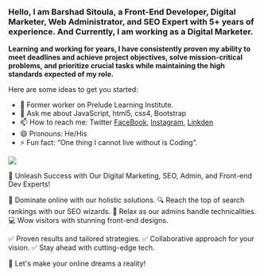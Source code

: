 ### Hello, I am Barshad Sitoula, a Front-End Developer, Digital Marketer, Web Administrator, and SEO Expert with 5+ years of experience. And Currently, I am working as a Digital Marketer.
**Learning** **and working for years, I have consistently proven my ability to meet deadlines and achieve project objectives, solve mission-critical problems, and prioritize crucial tasks while maintaining the high standards expected of my role.**


Here are some ideas to get you started:

- 🔭 Former worker on Prelude Learning Institute.
- 💬 Ask me about JavaScript, html5, css4, Bootstrap
- 📫 How to reach me: Twitter [FaceBook](https://www.facebook.com/profile.php?id=100006853098723), [Instagram](https://www.instagram.com/greessitoula/), [Linkden](https://www.linkedin.com/in/barshad-sitoula-02956b240/)
- 😄 Pronouns: He/His
- ⚡ Fun fact: “One thing I cannot live without is Coding”.
<img src="https://github-readme-stats.vercel.app/api?username=grees25&&show_icons=true&title_color=#003300&icon_color=#003300&text_color=daf7dc&bg_color=ffffff">

🚀 Unleash Success with Our Digital Marketing, SEO, Admin, and Front-end Dev Experts!

🎯 Dominate online with our holistic solutions.
🔍 Reach the top of search rankings with our SEO wizards.
🏢 Relax as our admins handle technicalities.
💻 Wow visitors with stunning front-end designs.

✅ Proven results and tailored strategies.
✅ Collaborative approach for your vision.
✅ Stay ahead with cutting-edge tech.

🤝 Let's make your online dreams a reality!
